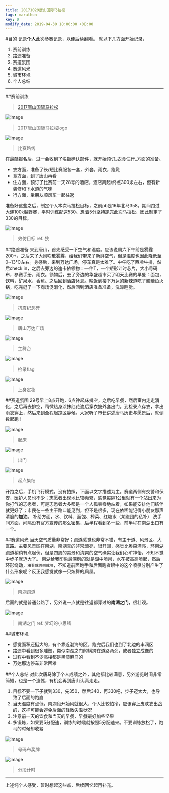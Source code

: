 ```yaml
---
title: 20171029唐山国际马拉松
tags: marathon
key: 0
modify_date: 2019-04-30 18:00:00 +08:00
---
```


#目的
记录**个人**此次参赛记录，以便后续翻看。
就以下几方面开始记录，
1. 赛前训练
2. 路途准备
3. 赛道氛围
4. 赛道风光
5. 城市环境
6. 个人总结

---
##赛前训练
> [2017唐山国际马拉松](http://www.tangshanmarathon.com/)

![image](https://user-images.githubusercontent.com/8369671/80795175-5a232d00-8bce-11ea-86eb-fe08ed121770.png)
> 2017唐山国际马拉松logo

![image](https://user-images.githubusercontent.com/8369671/80795178-5c858700-8bce-11ea-9843-f93e05cbafc2.png)
> 比赛路线

在最酷报名后，过一会收到了名额确认邮件，就开始预订_衣食住行_方面的准备。
- 衣方面，准备了长/短比赛服各一套，外套，雨衣，跑鞋
- 食方面，到了唐山再看
- 住方面，预订了比赛前一天28号的酒店，酒店离起/终点300米左右，但有新装修和下水道的气味
- 行方面，坐朋友顺风车一起往返

准备好这些之后，制定个人本次马拉松目标，之前pb是16年北马358，期间跑过大连100k越野赛，平时训练配速530。想着5分坚持跑完此次马拉松，因此制定了330的目标。

![image](https://user-images.githubusercontent.com/8369671/80795183-5f807780-8bce-11ea-9bbb-303fc4153edb.png)
> 效仿目标 ref.:狄

##路途准备
来到唐山，首先感受一下空气和温度。应该说周六下午前是雾霾200+，之后来了大风吹散雾霾，给我们带来了新鲜空气，但是温度也因此降低至0~13℃左右。身感后，来到万达广场，停车真是太难了。中午吃了西冷牛排，然后check in，之后去旁边的迪卡侬领物：一件T，一个矩形计时芯片，大小号码布，参赛手册，雨衣。领物后，去了旁边的华盛超市买了明天比赛的早餐：面包，饮料，矿泉水，香蕉。之后回到酒店休息。晚饭到楼下万达的新辣道吃了鮟鱇鱼火锅，吃完逛了一下商场促消化，然后回到酒店准备准备，洗澡睡觉。

![image](https://user-images.githubusercontent.com/8369671/80795187-61e2d180-8bce-11ea-9f0c-362308e6c738.png)
> 抗震纪念碑

![image](https://user-images.githubusercontent.com/8369671/80795191-64452b80-8bce-11ea-819f-d7eb05c64715.png)
> 唐山万达广场

![image](https://user-images.githubusercontent.com/8369671/80795195-66a78580-8bce-11ea-8283-dff9a8128c44.png)
> 主舞台

![image](https://user-images.githubusercontent.com/8369671/80795198-6909df80-8bce-11ea-8968-e0424883f3a7.png)
> 检录flag

![image](https://user-images.githubusercontent.com/8369671/80795200-6b6c3980-8bce-11ea-8cac-cb3c2a23ca14.png)
> 上身定妆

##赛道氛围
29号早上8点开跑，6点钟起床排空，之后吃早餐，然后室内走走消化，之后再去排空，稍微热身涂抹红花油后穿衣披外套出门。到检录点存衣，拿出雨衣穿上，然后来到全程起跑区静候。大家听了市长讲述唐马历史与愿景后，就倒数起跑！

![image](https://user-images.githubusercontent.com/8369671/80795206-6e672a00-8bce-11ea-870a-8364ca2910ba.png)
> 起床

![image](https://user-images.githubusercontent.com/8369671/80795209-70c98400-8bce-11ea-97a1-aa2e77fbc02d.png)
> 出门

![image](https://user-images.githubusercontent.com/8369671/80795215-732bde00-8bce-11ea-9b48-58371fb1b9fe.png)
> 起点集结

开跑之后，手机飞行模式，没有拍照，下面以文字描述为主。赛道两侧有交警和保安，医护人员也不少；志愿者出现地比较频繁，感觉每隔1公里就有一个站出来为你打气的志愿者，可是志愿者大多都是一个人孤零零地站着，如果能安排他们结伴就更好了；市民在一些主干路口能见到，但不是很多，现在依稀能记得小朋友那声清脆的**加油**。
补给方面，水、饮料、面包、榨菜、红糖水（某跑团的私补）
洗手间方面，间隔没有官方宣传的那么密集，后半程看到多一些，前半程在南湖出口有一个。

##赛道风光
当天空气质量非常好；跑道感觉也非常不错，有主干道、风景区、大直路。主要风景区在南湖，南湖真的非常漂亮，很开阔，感觉比奥森漂亮，环南湖跑道稍稍有点起伏，但是四周的美景和清爽的空气确实让我们心旷神怡，不知不觉中步子就迈大了。
南湖给我印象最深刻的就是湖中喷泉，水花被高高喷起，然后环形绕动，`横看成岭侧成峰`，不知道前面跑手和后面跑者眼中的这个喷泉分别产生了什么形象呢？反正我感觉就像一只炫舞的凤凰。

![image](https://user-images.githubusercontent.com/8369671/80795218-7626ce80-8bce-11ea-83f1-c7b25cedf38a.png)
> 南湖跑道

后面的就是普通公路了，另外说一点就是往返都穿过的**南湖之门**，很壮观。

![image](https://user-images.githubusercontent.com/8369671/80795224-78892880-8bce-11ea-9826-1b5c46f397b1.png)
> 南湖之门 ref.:梦幻的小思绪

##城市环境
- 感觉面积还挺大的，有个靠近渤海的区，跑完后我们也到了北边的丰润区
- 路途中看到很多雕塑，类似南湖之门的横跨在道路两旁，或者独立成像的
- 过程中看到不少高楼都是黑漆麻乌的
- 万达那边停车非常困难

##个人总结
对此次唐马除了个人成绩之外，其他都比较满意，另外游览时间非常简短，也是一个遗憾，有机会再到唐山认真走走。
1. 目标不要一下子就到330，先350，然后340，再330吧，步子迈太大，也导致了后面的跑崩
2. 当天温度有点低，南湖段开始风就很大，个人比较怕冷，应该穿上皮肤衣出战的，这样可能会避免后面的轻微失温状况
3. 注意前一天的饮食和当天的早餐，早餐最好加些坚果
4. 多锻炼，如果要5分配速，训练的时候就按照5分配速来。不要训练放松了，跑马的时候却收紧

![image](https://user-images.githubusercontent.com/8369671/80795229-7aeb8280-8bce-11ea-9195-3d26af54277f.png)
> 号码布奖牌

![image](https://user-images.githubusercontent.com/8369671/80795232-7de67300-8bce-11ea-810d-53aac8d9c954.png)
> 分段计时

---
上述纯个人感受，暂时想起这些点，后续回忆起再补充。
